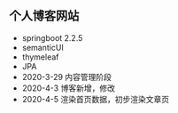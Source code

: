 ## 个人博客网站
- springboot 2.2.5
- semanticUI
- thymeleaf
- JPA
- 2020-3-29 内容管理阶段
- 2020-4-3 博客新增，修改
- 2020-4-5 渲染首页数据，初步渲染文章页
